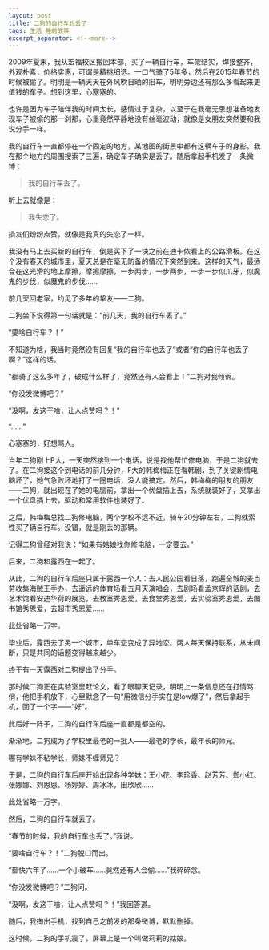 ```yaml
---
layout: post
title: 二狗的自行车也丢了
tags: 生活 睡前故事
excerpt_separator: <!--more-->
---
```


2009年夏末，我从宏福校区搬回本部，买了一辆自行车，车架结实，焊接整齐，外观朴素，价格实惠，可谓是精挑细选。一口气骑了5年多，然后在2015年春节的时候被偷了。明明是一辆天天在外风吹日晒的旧车，明明旁边还有那么多看起来更值钱的车子。想到这里，心塞塞的。

也许是因为车子陪伴我的时间太长，感情过于复杂，以至于在我毫无思想准备地发现车子被偷的那一刹那，心里竟然平静地没有丝毫波动，就像是女朋友突然要和我说分手一样。

我的自行车一直都停在一个固定的地方，某地图的街景中都有这辆车子的身影。我在那个地方的周围搜索了三遍，确定车子确实是丢了。随后拿起手机发了一条微博：

> 我的自行车丢了。

听上去就像是：

> 我失恋了。

<!--more-->

损友们纷纷点赞，就像是我真的失恋了一样。

我没有马上去买新的自行车，倒是买下了一块之前在迪卡侬看上的公路滑板。在这个没有春天的城市里，夏天总是在毫无防备的情况下突然到来。这样的天气，最适合在这光滑的地上摩擦，摩擦摩擦，一步两步，一步两步，一步一步似爪牙，似魔鬼的步伐，似魔鬼的步伐……

前几天回老家，约见了多年的挚友——二狗。

二狗坐下说得第一句话就是：“前几天，我的自行车丢了。”

“要啥自行车？！”

不知道为啥，我当时竟然没有回复“我的自行车也丢了”或者“你的自行车也丢了啊？”这样的话。

“都骑了这么多年了，破成什么样了，竟然还有人会看上！”二狗对我倾诉。

“你没发微博吧？”

“没啊，发这干啥，让人点赞吗？！”

“……”

心塞塞的，好想骂人。

当年二狗刚上P大，一天突然接到一个电话，说是找他帮忙修电脑，于是二狗就去了。在二狗接这个到电话的前几分钟，F大的韩梅梅正在看韩剧，到了关键剧情电脑坏了，她气急败坏地打了一圈电话，没人能搞定。然后，韩梅梅的朋友的朋友——二狗，就出现在了她的电脑前，拿出一个优盘插上去，系统就装好了，又拿出一个优盘插上去，驱动和常用软件也装好了。

之后，韩梅梅总找二狗修电脑，两个学校不远不近，骑车20分钟左右，二狗就索性买了辆自行车。没错，就是刚丢的那辆。

记得二狗曾经对我说：“如果有姑娘找你修电脑，一定要去。”

后来，二狗和露西在一起了。

从此，二狗的自行车后座只属于露西一个人：去人民公园看日落，跑遍全城的麦当劳收集海贼王手办，去遥远的体育场看五月天演唱会，去剧场看孟京辉的话剧，去艺术馆看安迪华荷的展览，去教室秀恩爱，去食堂秀恩爱，去实验室秀恩爱，去图书馆秀恩爱，去超市秀恩爱……

此处省略一万字。

毕业后，露西去了另一个城市，单车恋变成了异地恋。两人每天保持联系，从未间断，只是共同的话题变得越来越少。

终于有一天露西对二狗提出了分手。

那时候二狗正在实验室里赶论文，看了眼聊天记录，明明上一条信息还在打情骂俏，他把手机放下，心里默念了一句“用微信分手实在是low爆了”，然后拿起手机，回了一个字——“好”。

此后好一阵子，二狗的自行车后座一直都是都空的。

渐渐地，二狗成为了学校里最老的一批人——最老的学长，最年长的师兄。

哪有学妹不粘学长，师妹不缠师兄？

于是，二狗的自行车后座开始出现各种学妹：王小花、李珍香、赵芳芳、郑小红、张娜娜、刘思思、杨婷婷、周冰冰，田欣欣……

此处省略一万字。

然后，二狗的自行车就丢了。

“春节的时候，我的自行车也丢了。”我说。

“要啥自行车？！”二狗脱口而出。

“都快六年了……一个小破车……竟然还有人会偷……”我碎碎念。

“你没发微博吧？”二狗问。

“没啊，发这干啥，让人点赞吗？！”我回答道。

随后，我掏出手机，找到自己之前发的那条微博，默默删掉。

这时候，二狗的手机震了，屏幕上是一个叫做莉莉的姑娘。